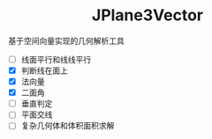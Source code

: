 <h1 align="center">JPlane3Vector</h1>

基于空间向量实现的几何解析工具

- [ ] 线面平行和线线平行
- [X] 判断线在面上
- [X] 法向量
- [X] 二面角
- [ ] 垂直判定
- [ ] 平面交线
- [ ] 复杂几何体和体积面积求解

